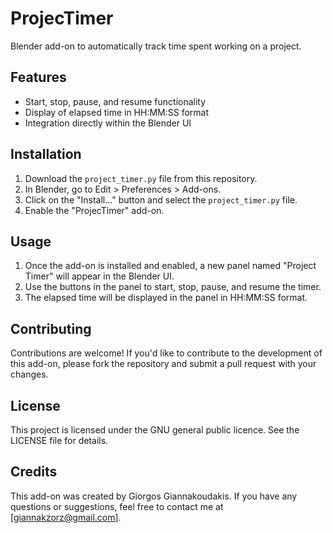 # ProjecTimer
Blender add-on to automatically track time spent working on a project.

## Features
- Start, stop, pause, and resume functionality
- Display of elapsed time in HH:MM:SS format
- Integration directly within the Blender UI

## Installation
1. Download the `project_timer.py` file from this repository.
2. In Blender, go to Edit > Preferences > Add-ons.
3. Click on the "Install..." button and select the `project_timer.py` file.
4. Enable the "ProjecTimer" add-on.

## Usage
1. Once the add-on is installed and enabled, a new panel named "Project Timer" will appear in the Blender UI.
2. Use the buttons in the panel to start, stop, pause, and resume the timer.
3. The elapsed time will be displayed in the panel in HH:MM:SS format.

## Contributing
Contributions are welcome! If you'd like to contribute to the development of this add-on, please fork the repository and submit a pull request with your changes.

## License
This project is licensed under the GNU general public licence. See the LICENSE file for details.

## Credits
This add-on was created by Giorgos Giannakoudakis. If you have any questions or suggestions, feel free to contact me at [giannakzorz@gmail.com].

